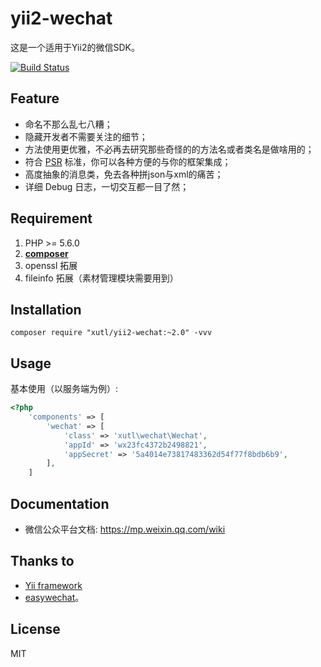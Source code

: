 # yii2-wechat

这是一个适用于Yii2的微信SDK。

[![Build Status](https://travis-ci.org/xutl/yii2-wechat.svg?branch=master)](https://travis-ci.org/xutl/yii2-wechat)

## Feature

 - 命名不那么乱七八糟；
 - 隐藏开发者不需要关注的细节；
 - 方法使用更优雅，不必再去研究那些奇怪的的方法名或者类名是做啥用的；
 - 符合 [PSR](https://github.com/php-fig/fig-standards) 标准，你可以各种方便的与你的框架集成；
 - 高度抽象的消息类，免去各种拼json与xml的痛苦；
 - 详细 Debug 日志，一切交互都一目了然；

## Requirement

1. PHP >= 5.6.0
2. **[composer](https://getcomposer.org/)**
3. openssl 拓展
4. fileinfo 拓展（素材管理模块需要用到）

## Installation

```shell
composer require "xutl/yii2-wechat:~2.0" -vvv
```

## Usage

基本使用（以服务端为例）:

```php
<?php
    'components' => [
        'wechat' => [
            'class' => 'xutl\wechat\Wechat',
            'appId' => 'wx23fc4372b2498821',
            'appSecret' => '5a4014e73817483362d54f77f8bdb6b9',
        ],
    ]
```


## Documentation

- 微信公众平台文档: https://mp.weixin.qq.com/wiki

## Thanks to

* [Yii framework](https://github.com/yiisoft/yii2)
* [easywechat](https://github.com/overtrue/wechat)。

## License

MIT
